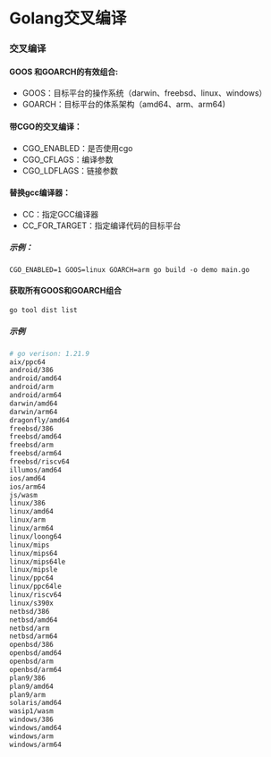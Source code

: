 # Golang交叉编译

### 交叉编译

#### GOOS 和GOARCH的有效组合:
- GOOS：目标平台的操作系统（darwin、freebsd、linux、windows）
- GOARCH：目标平台的体系架构（amd64、arm、arm64)

#### 带CGO的交叉编译：
- CGO_ENABLED：是否使用cgo
- CGO_CFLAGS：编译参数
- CGO_LDFLAGS：链接参数

#### 替换gcc编译器：
- CC：指定GCC编译器
- CC_FOR_TARGET：指定编译代码的目标平台

##### 示例：
`CGO_ENABLED=1 GOOS=linux GOARCH=arm go build -o demo main.go`

#### 获取所有GOOS和GOARCH组合
```bash 
go tool dist list
```

##### 示例
```bash 
# go verison: 1.21.9
aix/ppc64
android/386
android/amd64
android/arm
android/arm64
darwin/amd64
darwin/arm64
dragonfly/amd64
freebsd/386
freebsd/amd64
freebsd/arm
freebsd/arm64
freebsd/riscv64
illumos/amd64
ios/amd64
ios/arm64
js/wasm
linux/386
linux/amd64
linux/arm
linux/arm64
linux/loong64
linux/mips
linux/mips64
linux/mips64le
linux/mipsle
linux/ppc64
linux/ppc64le
linux/riscv64
linux/s390x
netbsd/386
netbsd/amd64
netbsd/arm
netbsd/arm64
openbsd/386
openbsd/amd64
openbsd/arm
openbsd/arm64
plan9/386
plan9/amd64
plan9/arm
solaris/amd64
wasip1/wasm
windows/386
windows/amd64
windows/arm
windows/arm64
```
